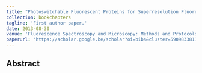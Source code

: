 ```yaml
---
title: "Photoswitchable Fluorescent Proteins for Superresolution Fluorescence Microscopy Circumventing the Diffraction Limit of Light"
collection: bookchapters
tagline: 'First author paper.'
date: 2013-08-30
venue: 'Fluorescence Spectroscopy and Microscopy: Methods and Protocols'
paperurl: 'https://scholar.google.be/scholar?oi=bibs&cluster=5909833811978467751&btnI=1&hl=en'
---
```

<h2> Abstract </h2>
<p align= "justify">
